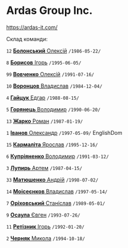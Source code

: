 # Ardas Group Inc.

https://ardas-it.com/

Склад команди:

`12` [**Болонський** Олексій](/players/bolonskiy.oleksiy.19860522.jpg)	`/1986-05-22/`

`8`	 [**Борисов** Ігорь](/players/borysov.igor.19950605.jpg)	`/1995-06-05/`

`99` [**Вовченко** Олексій](/players/vovchenko.oleksiy.19910706.jpg) `/1991-07-16/`

`10` [**Воронцов** Владислав](/players/vorontsov.vladislav.19841204.jpg) `/1984-12-04/`

`4`  [**Гайцук** Едгар](/players/gaytsuk.edgar.19880815.jpg) `/1988-08-15/`

`5`  [**Горянець** Володимир](/players/gorianets.volodymyr.19900620.jpg) `/1990-06-20/`

`13` [**Жарко** Роман](/players/zharko.roman.19810412.jpg)	`/1987-01-19/`

`1`  [**Іванов** Олександр](/players/ivanov.oleksandr.19970509.jpg) `/1997-05-09/` EnglishDom

`15` [**Кармаліта** Ярослав](/players/karmalita.yaroslav.19951216.jpg) `/1995-12-16/`

`6`  [**Купріяненко** Володимир](/players/kuprianenko.volodymyr.19910312.jpg)	`/1991-03-12/`

`3`  [**Лупирь** Артем](/players/lupyr.artem.19871504.jpg) `/1987-04-15/`

`33` [**Матюшенко** Андрій](/players/matuishenko.andrii.19980702.jpg) `/1998-07-02/`

`14` [**Моісеєнков** Владислав](/players/moiseenkov.vladislav.19970514.jpg) `/1997-05-14/`

`7`  [**Оріховський** Станіслав](/players/orekhovskiy.stanislav.19890501.jpg) `/1989-05-01/`

`9`  [**Осаула** Євген](/players/osaula.yevhen.19930726.jpg)	`/1993-07-26/`

`11` [**Ретізник** Ігорь](/players/retiznik.igor.19920120.jpg) `/1992-01-20/`

`2`  [**Черняк** Микола](/players/cherniak.mykola.19941018.jpg) `/1994-10-18/` 
